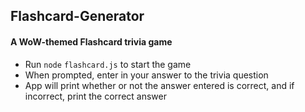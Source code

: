 ## Flashcard-Generator
#### A WoW-themed Flashcard trivia game

- Run `node` `flashcard.js` to start the game
- When prompted, enter in your answer to the trivia question
- App will print whether or not the answer entered is correct, and if incorrect, print the correct answer
